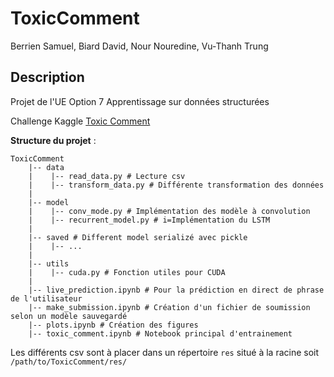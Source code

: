 # ToxicComment

Berrien Samuel, Biard David, Nour Nouredine, Vu-Thanh Trung

## Description

Projet de l'UE Option 7 Apprentissage sur données structurées

Challenge Kaggle [Toxic Comment](https://www.kaggle.com/c/jigsaw-toxic-comment-classification-challenge)

__Structure du projet__ :
```
ToxicComment
    |-- data
    |    |-- read_data.py # Lecture csv
    |    |-- transform_data.py # Différente transformation des données
    |
    |-- model
    |    |-- conv_mode.py # Implémentation des modèle à convolution
    |    |-- recurrent_model.py # i=Implémentation du LSTM
    |
    |-- saved # Different model serializé avec pickle
    |    |-- ...
    |
    |-- utils
    |    |-- cuda.py # Fonction utiles pour CUDA
    |
    |-- live_prediction.ipynb # Pour la prédiction en direct de phrase de l'utilisateur
    |-- make_submission.ipynb # Création d'un fichier de soumission selon un modèle sauvegardé
    |-- plots.ipynb # Création des figures
    |-- toxic_comment.ipynb # Notebook principal d'entrainement
```

Les différents csv sont à placer dans un répertoire `res` situé à la racine soit `/path/to/ToxicComment/res/`